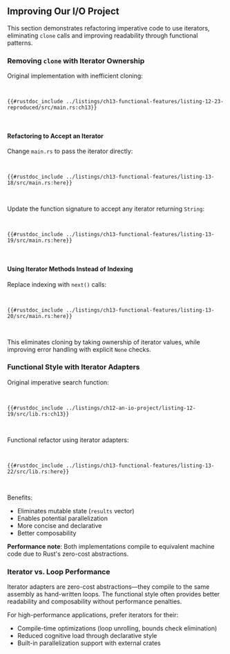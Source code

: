 ## Improving Our I/O Project

This section demonstrates refactoring imperative code to use iterators, eliminating `clone` calls and improving readability through functional patterns.

### Removing `clone` with Iterator Ownership

Original implementation with inefficient cloning:

<Listing number="13-17" file-name="src/main.rs" caption="Original `Config::build` with cloning">

```rust,editable,ignore
{{#rustdoc_include ../listings/ch13-functional-features/listing-12-23-reproduced/src/main.rs:ch13}}
```

</Listing>

#### Refactoring to Accept an Iterator

Change `main.rs` to pass the iterator directly:

<Listing number="13-18" file-name="src/main.rs" caption="Passing iterator to `Config::build`">

```rust,editable,ignore,does_not_compile
{{#rustdoc_include ../listings/ch13-functional-features/listing-13-18/src/main.rs:here}}
```

</Listing>

Update the function signature to accept any iterator returning `String`:

<Listing number="13-19" file-name="src/main.rs" caption="Updated signature accepting iterator">

```rust,editable,ignore,does_not_compile
{{#rustdoc_include ../listings/ch13-functional-features/listing-13-19/src/main.rs:here}}
```

</Listing>

#### Using Iterator Methods Instead of Indexing

Replace indexing with `next()` calls:

<Listing number="13-20" file-name="src/main.rs" caption="Using iterator methods">

```rust,editable,ignore,noplayground
{{#rustdoc_include ../listings/ch13-functional-features/listing-13-20/src/main.rs:here}}
```

</Listing>

This eliminates cloning by taking ownership of iterator values, while improving error handling with explicit `None` checks.

### Functional Style with Iterator Adapters

Original imperative search function:

<Listing number="13-21" file-name="src/lib.rs" caption="Imperative search implementation">

```rust,editable,ignore
{{#rustdoc_include ../listings/ch12-an-io-project/listing-12-19/src/lib.rs:ch13}}
```

</Listing>

Functional refactor using iterator adapters:

<Listing number="13-22" file-name="src/lib.rs" caption="Functional search using iterators">

```rust,editable,ignore
{{#rustdoc_include ../listings/ch13-functional-features/listing-13-22/src/lib.rs:here}}
```

</Listing>

Benefits:
- Eliminates mutable state (`results` vector)
- Enables potential parallelization 
- More concise and declarative
- Better composability

**Performance note**: Both implementations compile to equivalent machine code due to Rust's zero-cost abstractions.

<!-- Old heading. Do not remove or links may break. -->

<a id="choosing-between-loops-or-iterators"></a>

### Iterator vs. Loop Performance

Iterator adapters are zero-cost abstractions—they compile to the same assembly as hand-written loops. The functional style often provides better readability and composability without performance penalties.

For high-performance applications, prefer iterators for their:
- Compile-time optimizations (loop unrolling, bounds check elimination)
- Reduced cognitive load through declarative style
- Built-in parallelization support with external crates

[impl-trait]: ch10-02-traits.html#traits-as-parameters
